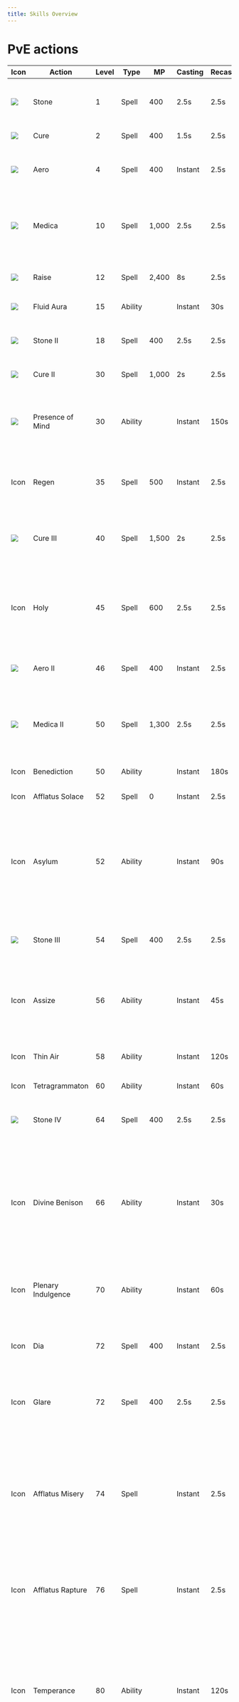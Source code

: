```yaml
---
title: Skills Overview
---
```

# PvE actions

| Icon                                            | Action             | Level | Type    | MP    | Casting | Recast | Description                                                                                                                                    |
| ----------------------------------------------- | ------------------ | ----- | ------- | ----- | ------- | ------ | ---------------------------------------------------------------------------------------------------------------------------------------------- |
| ![](https://xivapi.com/i/000000/000403_hr1.png) | Stone              | 1     | Spell   | 400   | 2.5s    | 2.5s   | Deals earth damage with a potency of 140.                                                                                                      |
| ![](https://xivapi.com/i/000000/000405.png)     | Cure               | 2     | Spell   | 400   | 1.5s    | 2.5s   | Restores target's HP.                                                                                                                          |
| ![](https://xivapi.com/i/000000/000401.png)     | Aero               | 4     | Spell   | 400   | Instant | 2.5s   | Deals wind damage with a potency of 50.                                                                                                        |
| ![](https://xivapi.com/i/000000/000408.png)     | Medica             | 10    | Spell   | 1,000 | 2.5s    | 2.5s   | Restores own HP and the HP of all nearby party members.                                                                                        |
| ![](https://xivapi.com/i/000000/000411.png)     | Raise              | 12    | Spell   | 2,400 | 8s      | 2.5s   | Resurrects target to a weakened state.                                                                                                         |
| ![](https://xivapi.com/i/000000/000416.png)     | Fluid Aura         | 15    | Ability |       | Instant | 30s    | Binds target.                                                                                                                                  |
| ![](https://xivapi.com/i/000000/000404_hr1.png) | Stone II           | 18    | Spell   | 400   | 2.5s    | 2.5s   | Deals earth damage with a potency of 200.                                                                                                      |
| ![](https://xivapi.com/i/000000/000406.png)     | Cure II            | 30    | Spell   | 1,000 | 2s      | 2.5s   | Restores target's HP.                                                                                                                          |
| ![](https://xivapi.com/i/002000/002626.png)     | Presence of Mind   | 30    | Ability |       | Instant | 150s   | Reduces spell cast time and recast time, and auto-attack delay by 20%.                                                                         |
| Icon                                            | Regen              | 35    | Spell   | 500   | Instant | 2.5s   | Grants healing over time effect to target.                                                                                                     |
| ![](https://xivapi.com/i/000000/000407.png)     | Cure III           | 40    | Spell   | 1,500 | 2s      | 2.5s   | Restores HP of target and all party members nearby target.                                                                                     |
| Icon                                            | Holy               | 45    | Spell   | 600   | 2.5s    | 2.5s   | Deals unaspected damage with a potency of 140 to all nearby enemies.                                                                           |
| ![](https://xivapi.com/i/000000/000402.png)     | Aero II            | 46    | Spell   | 400   | Instant | 2.5s   | Deals wind damage with a potency of 60.                                                                                                        |
| ![](https://xivapi.com/i/000000/000409.png)     | Medica II          | 50    | Spell   | 1,300 | 2.5s    | 2.5s   | Restores own HP and the HP of all nearby party members.                                                                                        |
| Icon                                            | Benediction        | 50    | Ability |       | Instant | 180s   | Restores all of a target's HP.                                                                                                                 |
| Icon                                            | Afflatus Solace    | 52    | Spell   | 0     | Instant | 2.5s   | Restores target's HP.                                                                                                                          |
| Icon                                            | Asylum             | 52    | Ability |       | Instant | 90s    | Envelops a designated area in a veil of succor, granting healing over time to self and any party members who enter.                            |
| ![](https://xivapi.com/i/002000/002631_hr1.png) | Stone III          | 54    | Spell   | 400   | 2.5s    | 2.5s   | Deals earth damage with a potency of 240.                                                                                                      |
| Icon                                            | Assize             | 56    | Ability |       | Instant | 45s    | Deals unaspected damage to all nearby enemies with a potency of 400.                                                                           |
| Icon                                            | Thin Air           | 58    | Ability |       | Instant | 120s   | Reduces MP cost of all spells by 100%.                                                                                                         |
| Icon                                            | Tetragrammaton     | 60    | Ability |       | Instant | 60s    | Restores target's HP.                                                                                                                          |
| ![](https://xivapi.com/i/002000/002637_hr1.png) | Stone IV           | 64    | Spell   | 400   | 2.5s    | 2.5s   | Deals earth damage with a potency of 280.                                                                                                      |
| Icon                                            | Divine Benison     | 66    | Ability |       | Instant | 30s    | Creates a barrier around self or target party member that absorbs damage equivalent to a heal of 500 potency.                                  |
| Icon                                            | Plenary Indulgence | 70    | Ability |       | Instant | 60s    | Grants Confession to self and nearby party members.                                                                                            |
| Icon                                            | Dia                | 72    | Spell   | 400   | Instant | 2.5s   | Deals unaspected damage with a potency of 120.                                                                                                 |
| Icon                                            | Glare              | 72    | Spell   | 400   | 2.5s    | 2.5s   | Deals unaspected damage with a potency of 300.                                                                                                 |
| Icon                                            | Afflatus Misery    | 74    | Spell   |       | Instant | 2.5s   | Deals unaspected damage to target and all enemies nearby it with a potency of 900 for the first enemy, and 25% less for all remaining enemies. |
| Icon                                            | Afflatus Rapture   | 76    | Spell   |       | Instant | 2.5s   | Restores own HP and the HP of all nearby party members.                                                                                        |
| Icon                                            | Temperance         | 80    | Ability |       | Instant | 120s   | Increases healing magic potency by 20%, while reducing damage taken by self and all party members within a radius of 30 yalms by 10%.          |

# Healer actions

| Icon | Action         | Level | Type    | MP  | Casting | Recast | Description                                                                                                                               |
| ---- | -------------- | ----- | ------- | --- | ------- | ------ | ----------------------------------------------------------------------------------------------------------------------------------------- |
| Icon | Repose         | 8     | Spell   | 600 | 2.5s    | 2.5s   | Inflicts target with Sleep.                                                                                                               |
| Icon | Esuna          | 10    | Spell   | 400 | 1s      | 2.5s   | Removes a single detrimental effect from target.                                                                                          |
| Icon | Swiftcast      | 18    | Ability |     | Instant | 60s    | Next spell is cast immediately.                                                                                                           |
| Icon | Lucid Dreaming | 24    | Ability |     | Instant | 60s    | Gradually restores own MP.                                                                                                                |
| Icon | Surecast       | 44    | Ability |     | Instant | 120s   | Spells can be cast without interruption. Nullifies most knockback and draw-in effects.                                                    |
| Icon | Rescue         | 48    | Ability |     | Instant | 120s   | Instantly draw target party member to your side. Cannot be used outside of combat or when target is suffering from certain enfeeblements. |